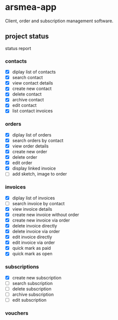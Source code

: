 # arsmea-app

Client, order and subscription management software.

## project status

status report

### contacts

- [X] diplay list of contacts
- [X] search contact
- [X] view contact details
- [X] create new contact
- [X] delete contact
- [X] archive contact
- [X] edit contact
- [X] list contact invoices

### orders

- [X] diplay list of orders
- [X] search orders by contact
- [X] view order details
- [X] create new order
- [X] delete order
- [X] edit order
- [X] display linked invoice
- [ ] add sketch, image to order

### invoices

- [X] diplay list of invoices
- [ ] search invoice by contact
- [X] view invoice details
- [X] create new invoice without order
- [X] create new invoice via order
- [X] delete invoice directly
- [X] delete invoice via order
- [X] edit invoice directly
- [X] edit invoice via order
- [X] quick mark as paid
- [X] quick mark as open

### subscriptions

- [X] create new subscription
- [ ] search subscription
- [ ] delete subscription
- [ ] archive subscription
- [ ] edit subscription

### vouchers
